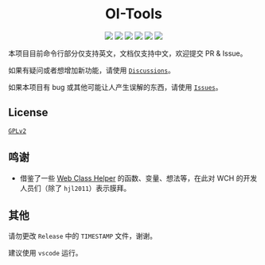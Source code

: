 <h1 align="center">OI-Tools</h1>
<p align="center">
    <img src="https://img.shields.io/github/v/release/hjl2011/OI-Tools?include_prereleases&logo=GitHub&longCache=true" />
    <img src="https://img.shields.io/github/downloads/hjl2011/OI-Tools/total?label=GitHub%20Downloads&longCache=true&logo=GitHub" />
    <img src="https://img.shields.io/badge/support-Windows%207+-blue?logo=Windows&longCache=true" />
    <img src="https://img.shields.io/github/commit-activity/m/hjl2011/OI-Tools?color=green&logo=GitHub&longCache=true" />
    <img src="https://img.shields.io/github/languages/code-size/hjl2011/OI-Tools?color=orange&logo=GitHub&longCache=true" />
    <img src="https://shields.io/badge/license-MIT-green?longCache=true" />
</p>

本项目目前命令行部分仅支持英文，文档仅支持中文，欢迎提交 PR &amp; Issue。

如果有疑问或者想增加新功能，请使用 <a href="https://github.com/hjl2011/OI-Tools/discussions"><code>Discussions</code></a>。

如果本项目有 bug 或其他可能让人产生误解的东西，请使用 <a href="https://github.com/hjl2011/OI-Tools/issues"><code>Issues</code></a>。

## License

<a href="https://github.com/hjl2011/OI-Tools/blob/main/LICENSE"><code>GPLv2</code></a>

## 鸣谢

- 借鉴了一些 <a href="https://github.com/class-tools/Web-Class-Helper">Web Class Helper</a> 的函数、变量、想法等，在此对 WCH 的开发人员们（除了 <code>hjl2011</code>）表示膜拜。

## 其他

请勿更改 `Release` 中的 `TIMESTAMP` 文件，谢谢。

建议使用 `vscode` 运行。